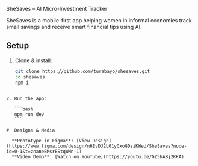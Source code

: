 SheSaves – AI Micro-Investment Tracker

SheSaves is a mobile-first app helping women in informal economies track small savings and receive smart financial tips using AI.

## Setup

1. Clone & install:
   ```bash
   git clone https://github.com/turabayo/shesaves.git
   cd shesaves
   npm i
````

2. Run the app:

   ```bash
   npm run dev
   ```

#  Designs & Media

  **Prototype in Figma**: [View Design](https://www.figma.com/design/n6EvDJ2L01yGxoGDziKWeU/SheSaves?node-id=0-1&t=znaneEMsrEStqWMn-1)
  **Video Demo**: [Watch on YouTube](https://youtu.be/GZ5hABj2KKA)
